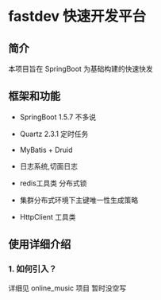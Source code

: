 # fastdev 快速开发平台
## 简介
本项目旨在 SpringBoot 为基础构建的快速快发

## 框架和功能
* SpringBoot 1.5.7 不多说

* Quartz 2.3.1 定时任务

* MyBatis + Druid

* 日志系统,切面日志

* redis工具类 分布式锁

* 集群分布式环境下主键唯一性生成策略

* HttpClient 工具类


## 使用详细介绍
### 1. 如何引入？
详细见 online_music 项目 暂时没空写

